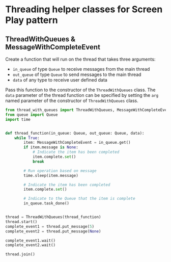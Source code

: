 # Threading helper classes for Screen Play pattern

## ThreadWithQueues & MessageWithCompleteEvent

Create a function that will run on the thread that takes three arguments:

* ```in_queue``` of type ```Queue``` to receive messages from the main thread
* ```out_queue``` of type ```Queue``` to send messages to the main thread
* ```data``` of any type to receive user defined data

Pass this function to the constructor of the ```ThreadWithQueues``` class. The
```data``` parameter of the thread function can be specified by setting the
```arg``` named parameter of the constructor of ```ThreadWithQueues``` class.

```python
from thread_with_queues import ThreadWithQueues, MessageWithCompleteEvent
from queue import Queue
import time


def thread_function(in_queue: Queue, out_queue: Queue, data):
    while True:
        item: MessageWithCompleteEvent = in_queue.get()
        if item.message is None:
            # Indicate the item has been completed
            item.complete.set()
            break

        # Run operation based on message
        time.sleep(item.message)

        # Indicate the item has been completed
        item.complete.set()

        # Indicate to the Queue that the item is complete
        in_queue.task_done()


thread = ThreadWithQueues(thread_function)
thread.start()
complete_event1 = thread.put_message(5)
complete_event2 = thread.put_message(None)

complete_event1.wait()
complete_event2.wait()

thread.join()
```

